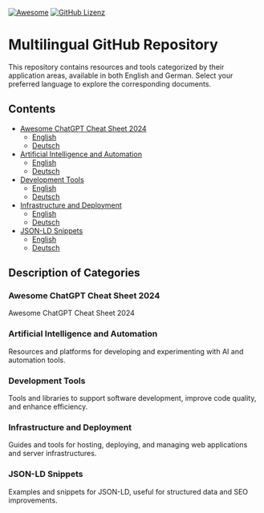 [![Awesome](https://awesome.re/badge.svg)](https://awesome.re) [![GitHub Lizenz](https://img.shields.io/badge/license-MIT-blue.svg)](https://github.com/LeCoupa/awesome-cheatsheets/blob/master/LICENSE)
# Multilingual GitHub Repository

This repository contains resources and tools categorized by their application areas, available in both English and German. Select your preferred language to explore the corresponding documents.

## Contents
- [Awesome ChatGPT Cheat Sheet 2024](#awesome-chatgpt-cheat-sheet-2024)
  - [English](chatgpt-cheat-sheet-2024.en.md)
  - [Deutsch](chatgpt-cheat-sheet-2024.de.md)
- [Artificial Intelligence and Automation](#artificial-intelligence-and-automation)
  - [English](AI_and_Automation.en.md)
  - [Deutsch](AI_and_Automation.de.md)
- [Development Tools](#development-tools)
  - [English](Development_Tools.en.md)
  - [Deutsch](Development_Tools.de.md)
- [Infrastructure and Deployment](#infrastructure-and-deployment)
  - [English](Infrastructure_and_Deployment.en.md)
  - [Deutsch](Infrastructure_and_Deployment.de.md)
- [JSON-LD Snippets](#json-ld-snippets)
  - [English](JSON-LD-SNIPPETS.en.md)
  - [Deutsch](JSON-LD-SNIPPETS.de.md)

## Description of Categories

### Awesome ChatGPT Cheat Sheet 2024
 Awesome ChatGPT Cheat Sheet 2024

### Artificial Intelligence and Automation
Resources and platforms for developing and experimenting with AI and automation tools.

### Development Tools
Tools and libraries to support software development, improve code quality, and enhance efficiency.

### Infrastructure and Deployment
Guides and tools for hosting, deploying, and managing web applications and server infrastructures.

### JSON-LD Snippets
Examples and snippets for JSON-LD, useful for structured data and SEO improvements.
